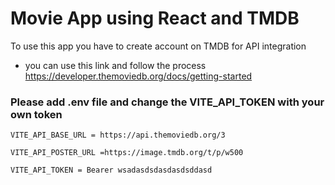 # Movie App using React and TMDB

To use this app you have to create account on TMDB for API integration
* you can use this link and follow the process https://developer.themoviedb.org/docs/getting-started

### Please add .env file and change the VITE_API_TOKEN with your own token
    VITE_API_BASE_URL = https://api.themoviedb.org/3

    VITE_API_POSTER_URL =https://image.tmdb.org/t/p/w500

    VITE_API_TOKEN = Bearer wsadasdsdasdasdsddasd
